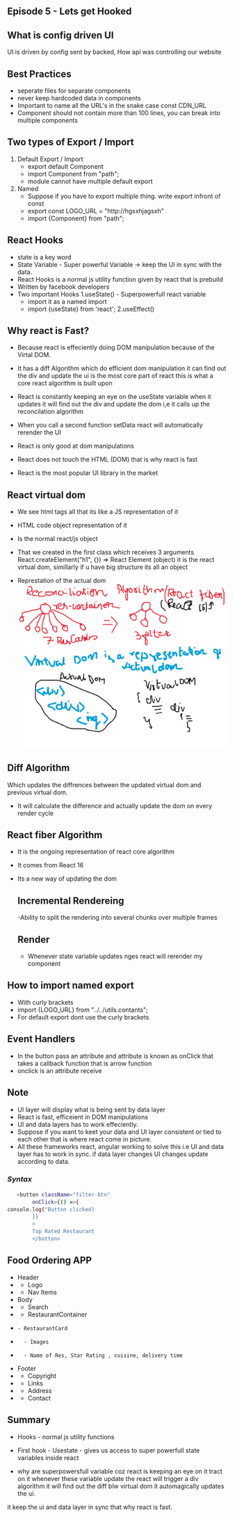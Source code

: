 ## Episode 5 - Lets get Hooked

## What is config driven UI
UI is driven by config sent by backed, How api was controlling our website

## Best Practices
- seperate files for separate components
- never keep hardcoded data in components
- Important to name all the URL's in the snake case
  const CDN_URL
- Component should not contain more than 100 lines, you can break into multiple components

## Two types of Export / Import
1. Default Export / Import
   - export default Component
   - import Component from "path"; 
   - module cannot have multiple default export
2. Named  
   - Suppose if you have to export multiple thing.
   write export infront of const
   - export const LOGO_URL = "http://hgsxhjagsxh"
   - import {Component} from "path";

## React Hooks
- state is a key word
- State Variable - Super powerful Variable -> keep the UI in sync with the data.
- React Hooks is a normal js utility function given by react that is prebuild
- Written by facebook developers
- Two important Hooks
  1.useState() - Superpowerfull react variable
    - import it as a named import
    - import {useState} from 'react';
  2.useEffect()

## Why react is Fast?
- Because react is effeciently doing DOM manipulation because of the Virtal DOM.
- It has a diff Algorithm which do efficient dom manipulation
it can find out the div and update the ui is the most core part of react this is what a core react algorithm is built upon 

- React is constantly keeping an eye on the useState variable when it updates it will find out the div and update the dom i,e it calls up the reconcilation algorithm

- When you call a second function setData react will automatically rerender the UI

- React is only good at dom manipulations
-  React does not touch the HTML (DOM) that is why react is fast
- React is the most popular UI library in the market

## React virtual dom 

- We see html tags all that its like a JS representation of it
- HTML code object representation of it

- Is the normal react/js object
- That we created in the first class which receives 3 arguments
 React.createElement("h1", {}) => React Element (object) it is the react virtual dom, simillarly if u have big structure its all an object <Body />
- Represtation of the actual dom
  ![](./src//images/react-fiber.png) 

## Diff Algorithm
Which updates the diffrences between the updated virtual dom and previous virtual dom.
- It will calculate the difference and actually update the dom on every render cycle

## React fiber Algorithm
- It is the ongoing representation of react core algorithm
- It comes from React 16
- Its a new way of updating the dom
  ## Incremental Rendereing
   -Ability to split the rendering into several chunks over multiple frames


  ## Render
  - Whenever state variable updates nges react will rerender my component

## How to import named export
- With curly brackets
- import {LOGO_URL} from "../../utils.contants";   
- For default export dont use the curly brackets

##  Event Handlers
- In the button pass an attribute and attribute is known as onClick that takes a callback function that is arrow function
- onclick is an attribute receive

## Note
- UI layer will display what is being sent by data layer
- React is fast, efficeient in DOM manipulations
- UI and data layers has to work effeciently.
- Suppose if you want to keet your data and UI layer consistent or tied to each other that is where react come in picture.
- All these frameworks react, angular working to solve this i.e UI and data layer has to work in sync. if data layer changes UI changes update according to data.

### _Syntax_
```sh
   <button className="filter-btn" 
        onClick={() =>{
console.log("Button clicked)
        }}
        >
        Top Rated Restaurant
        </button>
```

## Food Ordering APP
 * Header
 *  - Logo
 *  - Nav Items
 * Body
 *  - Search
 *  - RestaurantContainer
 *     - RestaurantCard
 *       - Images
 *       - Name of Res, Star Rating , cuisine, delivery time
 * Footer
 *  - Copyright
 *  - Links
 *  - Address
 *  - Contact





## Summary
- Hooks - normal js utility functions
- First hook - Usestate - gives us access to super powerfull state variables inside react

- why are superpowersfull variable coz react is keeping an eye on it tract on it whenever these variable update the react will trigger a div algorithm it will find out the diff blw virtual dom it automagically updates the ui.

it keep the ui and data layer in sync that why react is fast.




